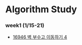 # Algorithm Study

### week1 (1/15-21)
- [16946 벽 부수고 이동하기 4](https://www.acmicpc.net/problem/16946)